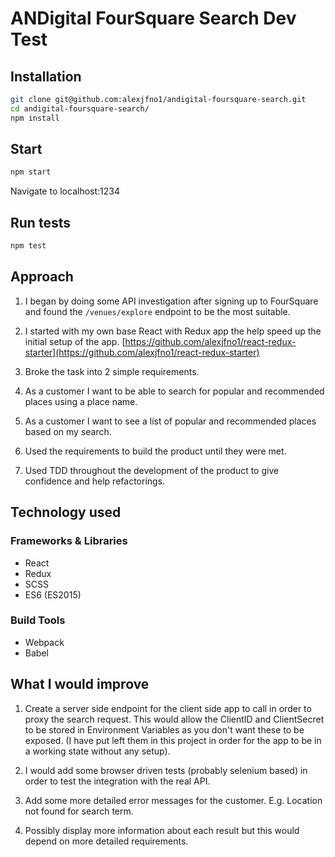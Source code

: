 # ANDigital FourSquare Search Dev Test

## Installation
```bash
git clone git@github.com:alexjfno1/andigital-foursquare-search.git
cd andigital-foursquare-search/
npm install
```

## Start
```bash
npm start
```
Navigate to localhost:1234

## Run tests
```bash
npm test
```

## Approach
1. I began by doing some API investigation after signing up to FourSquare and found the `/venues/explore` endpoint to be the most suitable.

2. I started with my own base React with Redux app the help speed up the initial setup of the app. [https://github.com/alexjfno1/react-redux-starter](https://github.com/alexjfno1/react-redux-starter)

3. Broke the task into 2 simple requirements.
  1. As a customer I want to be able to search for popular and recommended places using a place name.
  2. As a customer I want to see a list of popular and recommended places based on my search.
  
4. Used the requirements to build the product until they were met.

5. Used TDD throughout the development of the product to give confidence and help refactorings.

## Technology used
### Frameworks & Libraries
* React
* Redux
* SCSS
* ES6 (ES2015)

### Build Tools
* Webpack
* Babel

## What I would improve
1. Create a server side endpoint for the client side app to call in order to proxy the search request. This would allow the ClientID and ClientSecret to be stored in Environment Variables as you don't want these to be exposed. (I have put left them in this project in order for the app to be in a working state without any setup).

2. I would add some browser driven tests (probably selenium based) in order to test the integration with the real API.

3. Add some more detailed error messages for the customer. E.g. Location not found for search term.

4. Possibly display more information about each result but this would depend on more detailed requirements.
